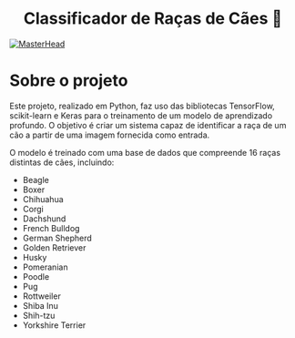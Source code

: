 <h1 align="center">Classificador de Raças de Cães 🐶</h1>

[![MasterHead](https://www.racoesreis.com.br/wordpress/wp-content/uploads/imagem_do_post-105.jpg)]()

# Sobre o projeto

Este projeto, realizado em Python, faz uso das bibliotecas TensorFlow, scikit-learn e Keras para o treinamento de um modelo de aprendizado profundo.
O objetivo é criar um sistema capaz de identificar a raça de um cão a partir de uma imagem fornecida como entrada.

O modelo é treinado com uma base de dados que compreende 16 raças distintas de cães, incluindo:
- Beagle
- Boxer
- Chihuahua
- Corgi
- Dachshund
- French Bulldog
- German Shepherd
- Golden Retriever
- Husky
- Pomeranian
- Poodle
- Pug
- Rottweiler
- Shiba Inu
- Shih-tzu
- Yorkshire Terrier

  

